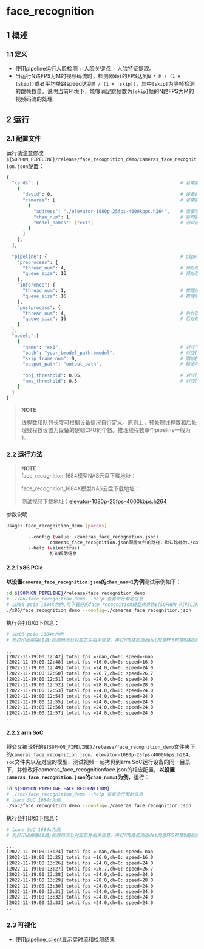 # face_recognition

## 1 概述

### 1.1 定义

- 使用pipeline运行人脸检测 + 人脸关键点 + 人脸特征提取。
- 当运行N路FPS为M的视频码流时，检测器`det`的FPS达到`N * M / (1 + [skip])`或者平均单路speed达到`M / (1 + [skip])`，其中`[skip]`为隔帧检测的跳帧数量。说明当前环境下，能够满足跳帧数为`[skip]`帧的N路FPS为M的视频码流的处理


## 2 运行

### 2.1 配置文件

运行请注意修改`${SOPHON_PIPELINE}/release/face_recognition_demo/cameras_face_recognition.json`配置：

```bash
{
  "cards": [													# 若需要配置多个device，可以在cards下添加多组devid和cameras信息
    {
      "devid": 0,												# 设备id
      "cameras": [												# 若需要配置多个视频码流，可以在cameras下添加多组address和chan_num信息。若配置了多个address或多个cards，总的视频码流路数为所有的[chan_num]数量之和
        {
          "address": "./elevator-1080p-25fps-4000kbps.h264",	# 需要测试视频码流的地址
          "chan_num": 1,										# 将内容为上述[address]的视频码流配置[chan_num]数量的路数。默认设置为1，会接入1路的内容为上述[address]的视频码流。
          "model_names": ["ex1"]								# 测试该[address]视频码流的模型名称，需要和此配置文件下面的[models]参数内的模型自定义名称[name]一致，表示使用该模型，多个模型的名字用逗号分开。
        }
      ]
    }，
  ],
  
  "pipeline": {													# pipeline中的线程数和队列长度
    "preprocess": {
      "thread_num": 4,											# 预处理线程数
      "queue_size": 16											# 预处理队列最大长度
    },
    "inference": {
      "thread_num": 1,											# 推理线程数
      "queue_size": 16											# 推理队列最大长度
    },
    "postprocess": {
      "thread_num": 4,											# 后处理线程数
      "queue_size": 16											# 后处理队列最大长度
    }
  },
  "models":[
    {
      "name": "ex1",											# 对应于[path]的模型自定义名称
      "path": "your_bmodel_path.bmodel",	        			# 对应[name]的bmodel模型的路径
      "skip_frame_num": 0,										# 隔帧检测的跳帧数量。当设置为0时表示程序不跳帧检测，当设置为1时表示程序每间隔1帧做一次模型的pipeline。
      "output_path": "output_path",                     		# 输出地址，只支持rtsp，tcp，udp 格式为protocol://ip:port/, 例如rtsp://192.168.0.1:8080/test ， tcp://172.28.1.1:5353。对于rtsp推流，地址为rtsp server配置的地址。对于tcp和udp，需要开放自己配置的端口。
      
      "obj_threshold": 0.05,									# 对应[path]的bmodel模型后处理的置信度阈值
      "nms_threshold": 0.3										# 对应[path]的bmodel模型后处理的非极大值抑制阈值
    }
  ]
}
```

> **NOTE**  
> 
> 线程数和队列长度可根据设备情况自行定义。原则上，预处理线程数和后处理线程数设置为设备的逻辑CPU的个数。推理线程数单个pipeline一般为1。

### 2.2 运行方法

  > **NOTE**  
  > face_recognition_1684模型NAS云盘下载地址：
  >
  > face_recognition_1684X模型NAS云盘下载地址：
  >
  > 测试视频下载地址：[elevator-1080p-25fps-4000kbps.h264](http://219.142.246.77:65000/sharing/tU6pYuuau)

参数说明

```bash
Usage: face_recognition_demo [params]

        --config (value:./cameras_face_recognition.json)
                cameras_face_recognition.json配置文件的路径，默认路径为./cameras_face_recognition.json。
        --help (value:true)
                打印帮助信息
```

#### 2.2.1 x86 PCIe

**以设置`cameras_face_recognition.json`的`chan_num=1`为例**测试示例如下：

```bash
cd ${SOPHON_PIPELINE}/release/face_recognition_demo
# ./x86/face_recognition_demo --help 查看命行帮助信息
# 以x86 pcie 1684x为例,将下载好的face_recognition模型拷贝到${SOPHON_PIPELINE}/release/face_recognition_demo目录下运行
./x86/face_recognition_demo --config=./cameras_face_recognition.json
```

执行会打印如下信息：

```bash
# 以x86 pcie 1684x为例
# 先打印出每路(1路)视频码流及对应芯片相关信息，再打印1路检测器det的总FPS和第0路视频码流处理对应的speed信息。其中，FPS和speed信息与当前运行设备的硬件配置相关，不同设备运行结果不同属正常现象，且同一设备运行程序过程中FPS和speed信息有一定波动属于正常现象。FPS和speed信息如下所示：

...
[2022-11-19:00:12:47] total fps =-nan,ch=0: speed=-nan
[2022-11-19:00:12:48] total fps =16.0,ch=0: speed=16.0
[2022-11-19:00:12:49] total fps =24.0,ch=0: speed=24.0
[2022-11-19:00:12:50] total fps =26.7,ch=0: speed=26.7
[2022-11-19:00:12:51] total fps =24.0,ch=0: speed=24.0
[2022-11-19:00:12:52] total fps =28.0,ch=0: speed=28.0
[2022-11-19:00:12:53] total fps =24.0,ch=0: speed=24.0
[2022-11-19:00:12:54] total fps =24.0,ch=0: speed=24.0
[2022-11-19:00:12:55] total fps =24.0,ch=0: speed=24.0
[2022-11-19:00:12:56] total fps =24.0,ch=0: speed=24.0
[2022-11-19:00:12:57] total fps =24.0,ch=0: speed=24.0
...
```

#### 2.2.2 arm SoC

将交叉编译好的`${SOPHON_PIPELINE}/release/face_recognition_demo`文件夹下的`cameras_face_recognition.json`、`elevator-1080p-25fps-4000kbps.h264`、`soc`文件夹以及对应的模型、测试视频一起拷贝到arm SoC运行设备的同一目录下，并修改好cameras_face_recognitionface.json的相应配置，**以设置`cameras_face_recognition.json`的`chan_num=1`为例**，运行：

```bash
cd ${SOPHON_PIPELINE_FACE_RECOGNITION}
# ./soc/face_recognition_demo --help 查看命行帮助信息
# 以arm SoC 1684x为例
./soc/face_recognition_demo --config=./cameras_face_recognition.json 
```

执行会打印如下信息：

```bash
# 以arm SoC 1684x为例
# 先打印出每路(1路)视频码流及对应芯片相关信息，再打印1路检测器det的总FPS和第0路视频码流处理对应的speed信息。其中，FPS和speed信息与当前运行设备的硬件配置相关，不同设备运行结果不同属正常现象，且同一设备运行程序过程中FPS和speed信息有一定波动属于正常现象。FPS和speed信息如下所示：

...
[2022-11-19:00:13:24] total fps =-nan,ch=0: speed=-nan
[2022-11-19:00:13:25] total fps =16.0,ch=0: speed=16.0
[2022-11-19:00:13:26] total fps =24.0,ch=0: speed=24.0
[2022-11-19:00:13:27] total fps =26.7,ch=0: speed=26.7
[2022-11-19:00:13:28] total fps =24.0,ch=0: speed=24.0
[2022-11-19:00:13:29] total fps =28.0,ch=0: speed=28.0
[2022-11-19:00:13:30] total fps =24.0,ch=0: speed=24.0
[2022-11-19:00:13:31] total fps =24.0,ch=0: speed=24.0
[2022-11-19:00:13:32] total fps =24.0,ch=0: speed=24.0
[2022-11-19:00:13:33] total fps =24.0,ch=0: speed=24.0
...
```

### 2.3 可视化
- 使用[pipeline_client](./pipeline_client_visualization.md)显示实时流和检测结果
